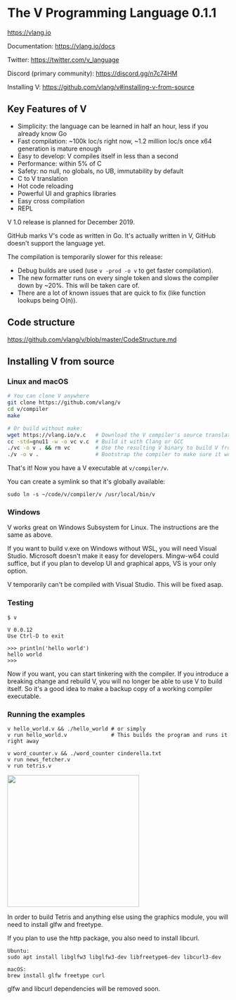 # The V Programming Language 0.1.1

https://vlang.io

Documentation: https://vlang.io/docs

Twitter: https://twitter.com/v_language

Discord (primary community): https://discord.gg/n7c74HM

Installing V: https://github.com/vlang/v#installing-v-from-source


## Key Features of V

- Simplicity: the language can be learned in half an hour, less if you already know Go
- Fast compilation: ~100k loc/s right now, ~1.2 million loc/s once x64 generation is mature enough
- Easy to develop: V compiles itself in less than a second
- Performance: within 5% of C
- Safety: no null, no globals, no UB, immutability by default
- C to V translation
- Hot code reloading
- Powerful UI and graphics libraries
- Easy cross compilation
- REPL

V 1.0 release is planned for December 2019.

GitHub marks V's code as written in Go. It's actually written in V, GitHub doesn't support the language yet.

The compilation is temporarily slower for this release:

- Debug builds are used (use `v -prod -o v` to get faster compilation).
- The new formatter runs on every single token and slows the compiler down by ~20%. This will be taken care of.
- There are a lot of known issues that are quick to fix (like function lookups being O(n)).

## Code structure

https://github.com/vlang/v/blob/master/CodeStructure.md

## Installing V from source

### Linux and macOS

```bash
# You can clone V anywhere
git clone https://github.com/vlang/v
cd v/compiler
make

# Or build without make:
wget https://vlang.io/v.c   # Download the V compiler's source translated to C
cc -std=gnu11 -w -o vc v.c  # Build it with Clang or GCC
./vc -o v . && rm vc        # Use the resulting V binary to build V from V source, delete the old compiler
./v -o v .                  # Bootstrap the compiler to make sure it works
```

That's it! Now you have a V executable at `v/compiler/v`.

You can create a symlink so that it's globally available:

```
sudo ln -s ~/code/v/compiler/v /usr/local/bin/v
```

### Windows

V works great on Windows Subsystem for Linux. The instructions are the same as above.

If you want to build v.exe on Windows without WSL, you will need Visual Studio. Microsoft doesn't make it easy for developers.  Mingw-w64 could suffice, but if you plan to develop UI and graphical apps, VS is your only option.

V temporarily can't be compiled with Visual Studio. This will be fixed asap.

### Testing

```
$ v

V 0.0.12
Use Ctrl-D to exit

>>> println('hello world')
hello world
>>>
```

Now if you want, you can start tinkering with the compiler. If you introduce a breaking change and rebuild V, you will no longer be able to use V to build itself. So it's a good idea to make a backup copy of a working compiler executable.


### Running the examples

```
v hello_world.v && ./hello_world # or simply
v run hello_world.v              # This builds the program and runs it right away

v word_counter.v && ./word_counter cinderella.txt
v run news_fetcher.v
v run tetris.v
```

<img src='https://raw.githubusercontent.com/vlang/v/master/examples/tetris/screenshot.png' width=300>


In order to build Tetris and anything else using the graphics module, you will need to install glfw and freetype.

If you plan to use the http package, you also need to install libcurl.

```
Ubuntu:
sudo apt install libglfw3 libglfw3-dev libfreetype6-dev libcurl3-dev

macOS:
brew install glfw freetype curl
```

glfw and libcurl dependencies will be removed soon.
